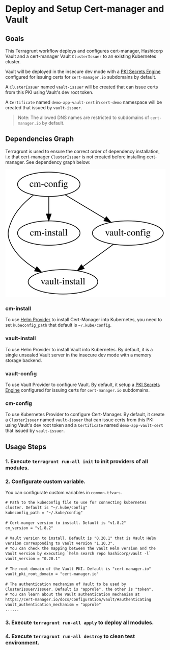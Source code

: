 # Deploy and Setup Cert-manager and Vault

## Goals

This Terragrunt workflow deploys and configures cert-manager, Hashicorp Vault and a cert-manager Vault `ClusterIssuer` to an existing Kubernetes cluster.

Vault will be deployed in the insecure dev mode with a [PKI Secrets Engine](https://www.vaultproject.io/docs/secrets/pki) configured for issuing certs for `cert-manager.io` subdomains by default.

A `ClusterIssuer` named `vault-issuer` will be created that can issue certs from this PKI using Vault's dev root token.

A `Certificate` named `demo-app-vault-cert` in `cert-demo` namespace will be created that issued by `vault-issuer`.

> Note: The allowed DNS names are restricted to subdomains of `cert-manager.io` by default.

## Dependencies Graph

Terragrunt is used to ensure the correct order of dependency installation, i.e that cert-manager `ClusterIssuer` is not created before installing cert-manager. See dependency graph below:

![image](graph.svg)

### cm-install

To use [Helm Provider](https://registry.terraform.io/providers/hashicorp/helm/latest/docs) to install Cert-Manager into Kubernetes, you need to set `kubeconfig_path` that default is `~/.kube/config`.

### vault-install

To use Helm Provider to install Vault into Kubernetes. By default, it is a single unsealed Vault server in the insecure dev mode with a memory storage backend.

### vault-config

To use Vault Provider to configure Vault. By default, it setup a [PKI Secrets Engine](https://www.vaultproject.io/docs/secrets/pki) configured for issuing certs for `cert-manager.io` subdomains.

### cm-config

To use Kubernetes Provider to configure Cert-Manager. By default, it create a `ClusterIssuer` named `vault-issuer` that can issue certs from this PKI using Vault's dev root token and a `Certificate` named `demo-app-vault-cert` that issued by `vault-issuer`.


## Usage Steps

### 1. Execute `terragrunt run-all init` to init providers of all modules.

### 2. Configurate custom variable.

You can configurate custom variables in `common.tfvars`.

```
# Path to the kubeconfig file to use for connecting kubernetes cluster. Default is "~/.kube/config"
kubeconfig_path = "~/.kube/config"

# Cert-manger version to install. Default is "v1.8.2"
cm_version = "v1.8.2"

# Vault version to install. Default is "0.20.1" that is Vault Helm version corresponding to Vault version "1.10.3".
# You can check the mapping between the Vault Helm version and the Vault version by executing `helm search repo hashicorp/vault -l`
vault_version = "0.20.1"

# The root domain of the Vault PKI. Default is "cert-manager.io"
vault_pki_root_domain = "cert-manager.io"

# The authentication mechanism of Vault to be used by ClusterIssuer/Issuer. Default is "approle", the other is "token".
# You can learn about the Vault authentication mechanism at https://cert-manager.io/docs/configuration/vault/#authenticating
vault_authentication_mechanism = "approle"
......
```

### 3. Execute `terragrunt run-all apply` to deploy all modules.

### 4. Execute `terragrunt run-all destroy` to clean test environment.
